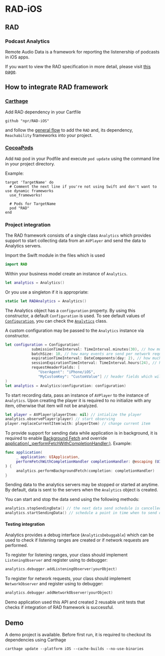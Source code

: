 # RAD-iOS

## RAD 

### Podcast Analytics

Remote Audio Data is a framework for reporting the listenership of podcasts in iOS apps.

If you want to view the RAD specification in more detail, please visit [this page](https://docs.google.com/document/d/14W1M3RaNfv-3mzY0paTs1A_uZ5fITSvWbpMbIikdHxk).

## How to integrate RAD framework

### [Carthage](https://github.com/Carthage/Carthage)

Add RAD dependency in your Cartfile
```
github "npr/RAD-iOS"
```
and follow the [general flow](https://github.com/Carthage/Carthage#if-youre-building-for-ios-tvos-or-watchos) to add the `RAD` and, its dependency, `Reachability` frameworks into your project.

### [CocoaPods](https://cocoapods.org)

Add `RAD` pod in your Podfile and execute `pod update` using the command line in your project directory.

Example:
```
target 'TargetName' do
  # Comment the next line if you're not using Swift and don't want to use dynamic frameworks
  use_frameworks!

  # Pods for TargetName
  pod "RAD"
end
```

### Project integration

The RAD framework consists of a single class `Analytics` which provides support to start collecting data from an `AVPlayer` and send the data to Analytics servers.

Import the Swift module in the files which is used
```swift
import RAD
```

Within your business model create an instance of `Analytics`.
```swift
let analytics = Analytics()
```
Or you use a singleton if it is appropriate:
```swift
static let RADAnalytics = Analytics()
```
The Analytics object has a `configuration` property. By using this constructor, a default `Configuration` is used.
To see default values of [`Configuration`](RAD/RAD/Model/Entities/Configuration.swift), you can check the [`Analytics`](RAD/RAD/Analytics.swift) class.

A custom configuration may be passed to the `Analytics` instance via constructor.
```swift
let configuration = Configuration(
            submissionTimeInterval: TimeInterval.minutes(30), // how much time to wait until the stored events in the local storage are sent to analyics servers
            batchSize: 10, // how many events are send per network request
            expirationTimeInterval: DateComponents(day: 2), // how much time is an event valid
            sessionExpirationTimeInterval: TimeInterval.hours(24), // how much time is a session identifier active
            requestHeaderFields: [
               "UserAgent": "iPhone/iOS",
               "MyCustomKey": "CustomValue"] // header fields which will be added on each network request
)
let analytics = Analytics(configuration: configuration)
```

To start recording data, pass an instance of `AVPlayer` to the instance of `Analytics`. Upon creating the player it is required to no initialize with any item, otherwise that item will not be analyzed.
```swift
let player = AVPlayer(playerItem: nil) // intialize the player
analytics.observePlayer(player) // start observing
player.replaceCurrentItem(with: playerItem) // change current item
```

To provide support for sending data while application is in background, it is required to enable [Background Fetch](https://developer.apple.com/documentation/uikit/core_app/managing_your_app_s_life_cycle/preparing_your_app_to_run_in_the_background/updating_your_app_with_background_app_refresh) and override [application(\_:performFetchWithCompletionHandler:)](). Example:
```swift
func application(
     _ application: UIApplication,
     performFetchWithCompletionHandler completionHandler: @escaping (UIBackgroundFetchResult) -> Void
) {
     analytics.performBackgroundFetch(completion: completionHandler)
}
```

Sending data to the analytics servers may be stopped or started at anytime. By default, data is sent to the servers when the `Analytics` object is created. 

You can start and stop the data send using the following methods:
```swift
analytics.stopSendingData() // the next data send schedule is cancelled and data is not send to servers anymore
analytics.startSendingData() // schedule a point in time when to send data to servers based on configuration
```

#### Testing integration

Analytics provides a debug interface (`AnalyticsDebuggable`) which can be used to check if listening ranges are created or if network requests are performed.

To register for listening ranges, your class should implement `ListeningObserver` and register using to debugger:
```swift
analytics.debugger.addListeningObserver(yourObject)
```

To register for network requests, your class should implement `NetworkObserver` and register using to debugger:
```swift
analytics.debugger.addNetworkObserver(yourObject)
```

Demo application used this API and created 2 reusable unit tests that checks if integration of RAD framework is successful.

## Demo

A demo project is available. Before first run, it is required to checkout its dependencies using Carthage
```
carthage update --platform iOS --cache-builds --no-use-binaries
```
